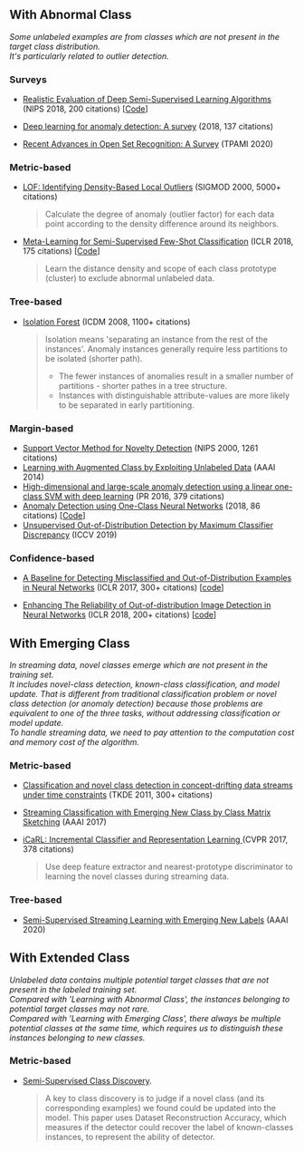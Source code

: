 


## With Abnormal Class
_Some unlabeled examples are from classes which are not present in the target class distribution._  
_It's particularly related to outlier detection._

### Surveys

* [Realistic Evaluation of Deep Semi-Supervised Learning Algorithms](http://papers.nips.cc/paper/7585-realistic-evaluation-of-de) (NIPS 2018, 200 citations) [[Code](https://github.com/brain-research/realistic-ssl-evaluation
)]
* [Deep learning for anomaly detection: A survey](https://arxiv.org/abs/1901.03407) (2018, 137 citations)

* [Recent Advances in Open Set Recognition: A Survey](https://scholar.google.com/scholar_url?url=https://ieeexplore.ieee.org/abstract/document/9040673/&hl=zh-CN&sa=T&oi=gsb&ct=res&cd=0&d=8435173469278427577&ei=17voXsjmKsi8ywSU_6-oBA&scisig=AAGBfm033NeP8wlKrYIHU_XlEO82Ne0gtQ) (TPAMI 2020)


### Metric-based 
* [LOF: Identifying Density-Based Local Outliers](https://dl.acm.org/doi/abs/10.1145/342009.335388) (SIGMOD 2000, 5000+ citations)
  >  Calculate the degree of anomaly (outlier factor) for each data point according to the density difference around its neighbors.
  
* [Meta-Learning for Semi-Supervised Few-Shot Classification](https://arxiv.org/abs/1803.00676) (ICLR 2018, 175 citations) [[Code](https://github.com/renmengye/few-shot-ssl-public)]
  > Learn the distance density and scope of each class prototype (cluster) to exclude abnormal unlabeled data.
  

### Tree-based

* [Isolation Forest](https://cs.nju.edu.cn/zhouzh/zhouzh.files/publication/icdm08b.pdf) (ICDM 2008, 1100+ citations)
  > Isolation means 'separating an instance from the rest of the instances'. Anomaly instances generally require less partitions to be isolated (shorter path).  
  > - The fewer instances of anomalies result in a smaller number of partitions - shorter pathes in a tree structure.  
  > - Instances with distinguishable attribute-values are more likely to be separated in early partitioning.  

### Margin-based
* [Support Vector Method for Novelty Detection](http://papers.nips.cc/paper/1723-support-vector-method-for-novelty-detection.pdf) (NIPS 2000, 1261 citations)
* [Learning with Augmented Class by Exploiting Unlabeled Data](https://www.aaai.org/ocs/index.php/AAAI/AAAI14/paper/viewPaper/8388) (AAAI 2014)
* [High-dimensional and large-scale anomaly detection using a linear one-class SVM with deep learning](https://www.sciencedirect.com/science/article/pii/S0031320316300267) (PR 2016, 379 citations)
* [Anomaly Detection using One-Class Neural Networks](https://arxiv.org/abs/1802.06360) (2018, 86 citations) [[Code](https://github.com/raghavchalapathy/oc-nn)]
* [Unsupervised Out-of-Distribution Detection by Maximum Classifier Discrepancy](http://openaccess.thecvf.com/content_ICCV_2019/html/Yu_Unsupervised_Out-of-Distribution_Detection_by_Maximum_Classifier_Discrepancy_ICCV_2019_paper.html) (ICCV 2019)

### Confidence-based

* [A Baseline for Detecting Misclassified and Out-of-Distribution Examples in Neural Networks](https://arxiv.org/abs/1610.02136) (ICLR 2017, 300+ citations) [[code](https://github.com/hendrycks/error-detection)]

* [Enhancing The Reliability of Out-of-distribution Image Detection in Neural Networks](https://arxiv.org/abs/1706.02690) (ICLR 2018, 200+ citations) [[code](https://github.com/facebookresearch/odin)]


  
## With Emerging Class 
_In streaming data, novel classes emerge which are not present in the training set._  
_It includes novel-class detection, known-class classification, and model update. That is different from traditional classification problem or novel class detection (or anomaly detection) because those problems are equivalent to one of the three tasks,
without addressing classification or model update._  
_To handle streaming data, we need to pay attention to the computation cost and memory cost of the algorithm._

### Metric-based

* [Classification and novel class detection in concept-drifting data streams under time constraints](https://ieeexplore.ieee.org/abstract/document/5453372/) (TKDE 2011, 300+ citations)

* [Streaming Classification with Emerging New Class by Class Matrix Sketching](https://www.aaai.org/ocs/index.php/AAAI/AAAI17/paper/view/14514/14419) (AAAI 2017)


* [iCaRL: Incremental Classifier and Representation Learning ](http://openaccess.thecvf.com/content_cvpr_2017/html/Rebuffi_iCaRL_Incremental_Classifier_CVPR_2017_paper.html) (CVPR 2017, 378 citations)  
  >  Use deep feature extractor and nearest-prototype discriminator to learning the novel classes during streaming data.

### Tree-based

* [Semi-Supervised Streaming Learning with Emerging New Labels](https://www.aaai.org/Papers/AAAI/2020GB/AAAI-ZhuY.4960.pdf) (AAAI 2020)

## With Extended Class
_Unlabeled data contains multiple potential target classes that are not present in the labeled training set._  
_Compared with 'Learning with Abnormal Class', the instances belonging to potential target classes may not rare._  
_Compared with 'Learning with Emerging Class', there always be multiple potential classes at the same time, which requires us to distinguish these instances belonging to new classes._

### Metric-based
* [Semi-Supervised Class Discovery](https://arxiv.org/abs/2002.03480).
  > A key to class discovery is to judge if a novel class (and its corresponding examples) we found could be updated into the model. This paper uses Dataset Reconstruction Accuracy, which measures if the detector could recover the label of known-classes instances, to represent the ability of detector.
